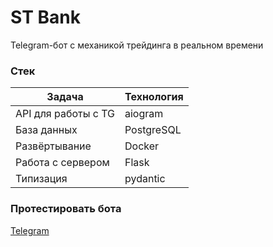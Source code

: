 # ST Bank
Telegram-бот с механикой трейдинга в реальном времени

### Стек
| Задача | Технология |
|--|--|
| API для работы с TG | aiogram |
| База данных | PostgreSQL |
| Развёртывание | Docker |
| Работа с сервером | Flask |
| Типизация | pydantic |


### Протестировать бота
[Telegram](https://t.me/ST_Bank_bot)

